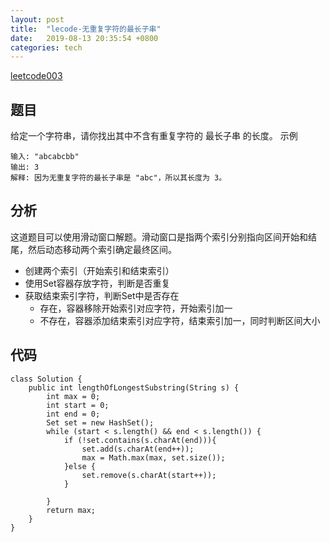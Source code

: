 ```yaml
---
layout: post
title:  "lecode-无重复字符的最长子串"
date:   2019-08-13 20:35:54 +0800
categories: tech
---
```

[leetcode003](https://leetcode-cn.com/problems/longest-substring-without-repeating-characters/)
<!-- more -->

## 题目
给定一个字符串，请你找出其中不含有重复字符的 最长子串 的长度。
示例

```
输入: "abcabcbb"
输出: 3 
解释: 因为无重复字符的最长子串是 "abc"，所以其长度为 3。
```

## 分析
这道题目可以使用滑动窗口解题。滑动窗口是指两个索引分别指向区间开始和结尾，然后动态移动两个索引确定最终区间。

- 创建两个索引（开始索引和结束索引）
- 使用Set容器存放字符，判断是否重复
- 获取结束索引字符，判断Set中是否存在
	- 存在，容器移除开始索引对应字符，开始索引加一
	- 不存在，容器添加结束索引对应字符，结束索引加一，同时判断区间大小

## 代码
```
class Solution {
    public int lengthOfLongestSubstring(String s) {
        int max = 0;
        int start = 0;
        int end = 0;
        Set set = new HashSet();
        while (start < s.length() && end < s.length()) {
            if (!set.contains(s.charAt(end))){
                set.add(s.charAt(end++));
                max = Math.max(max, set.size());
            }else {
                set.remove(s.charAt(start++));
            }

        }
        return max;
    }
}
```